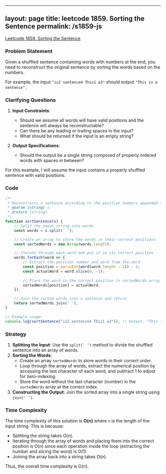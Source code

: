 
---
layout: page
title: leetcode 1859. Sorting the Sentence
permalink: /s1859-js
---
[Leetcode 1859. Sorting the Sentence](https://algoadvance.github.io/algoadvance/l1859)
### Problem Statement
Given a shuffled sentence containing words with numbers at the end, you need to reconstruct the original sentence by sorting the words based on the numbers. 

For example, the input `"is2 sentence4 This1 a3"` should output `"This is a sentence"`.

### Clarifying Questions
1. **Input Constraints**:
   - Should we assume all words will have valid positions and the sentence will always be reconstructable?
   - Can there be any leading or trailing spaces in the input?
   - What should be returned if the input is an empty string?

2. **Output Specifications**:
   - Should the output be a single string composed of properly ordered words with spaces in between?

For this example, I will assume the input contains a properly shuffled sentence with valid positions.

### Code

```javascript
/**
 * Reconstructs a sentence according to the position numbers appended to each word.
 * @param {string} s
 * @return {string}
 */
function sortSentence(s) {
    // Split the input string into words
    const words = s.split(' ');

    // Create an array to store the words in their correct positions
    const sortedWords = new Array(words.length);

    // Iterate through each word and put it in its correct position
    words.forEach(word => {
        // Extract the position number and word from the word
        const position = parseInt(word[word.length - 1]) - 1;
        const actualWord = word.slice(0, -1);
        
        // Place the word in the correct position in sortedWords array
        sortedWords[position] = actualWord;
    });

    // Join the sorted words into a sentence and return
    return sortedWords.join(' ');
}

// Example usage:
console.log(sortSentence("is2 sentence4 This1 a3")); // Output: "This is a sentence"
```

### Strategy
1. **Splitting the Input**: Use the `split(' ')` method to divide the shuffled sentence into an array of words.
2. **Sorting the Words**:
   - Create an array `sortedWords` to store words in their correct order.
   - Loop through the array of words, extract the numerical position by accessing the last character of each word, and subtract 1 to adjust for zero-indexing.
   - Store the word without the last character (number) in the `sortedWords` array at the correct index.
3. **Constructing the Output**: Join the sorted array into a single string using `join(' ')`.

### Time Complexity
The time complexity of this solution is **O(n)** where `n` is the length of the input string. This is because:
- Splitting the string takes O(n).
- Iterating through the array of words and placing them into the correct position is O(n) since each operation inside the loop (extracting the number and slicing the word) is O(1).
- Joining the array back into a string takes O(n).

Thus, the overall time complexity is O(n).
